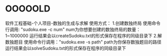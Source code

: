 # OOOOOLD
软件工程基础-个人项目-数独的生成与求解
使用方式：
  1.创建数独终局
    使用命令行调用: "sudoku.exe -c num"
       num为你想要创建的数独终局的数量：1~1000000
       运行结果会以createSudoku.txt的形式保存在程序的同级目录下
  2.解数独题目
    使用命令行调用："sudoku.exe -s path"
        path为你保存数独题目的路径
        运行结果会以solveSudoku.txt的形式保存在程序的同级目录下
